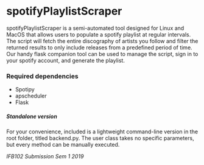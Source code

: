 spotifyPlaylistScraper
==================================

spotifyPlaylistScraper is a semi-automated tool designed for Linux and MacOS that allows users to populate a spotify playlist at
regular intervals. The script will fetch the entire discography of artists you follow and filter the returned results to only include
releases from a predefined period of time. Our handy flask companion tool can be used to manage the script, sign in to your spotify
account, and generate the playlist.

### Required dependencies

* Spotipy
* apscheduler
* Flask

##### Standalone version

For your convenience, included is a lightweight command-line version in the root folder, titled backend.py. The user class takes no specific parameters, but every method can be manually executed.

*IFB102 Submission Sem 1 2019*
